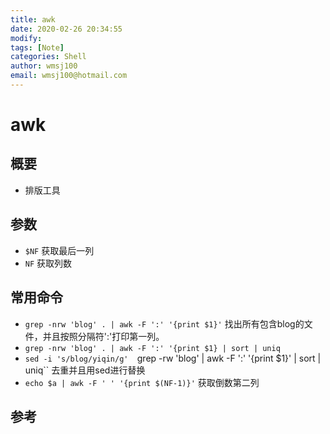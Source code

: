 ```yaml
---
title: awk
date: 2020-02-26 20:34:55
modify: 
tags: [Note]
categories: Shell
author: wmsj100
email: wmsj100@hotmail.com
---
```


# awk

## 概要

- 排版工具

## 参数

- `$NF` 获取最后一列
- `NF` 获取列数

## 常用命令

- `grep -nrw 'blog' . | awk -F ':' '{print $1}'` 找出所有包含blog的文件，并且按照分隔符':'打印第一列。
- `grep -nrw 'blog' . | awk -F ':' '{print $1} | sort | uniq`
- `sed -i 's/blog/yiqin/g'  `grep -rw 'blog' | awk -F ':' '{print $1}' | sort | uniq`` 去重并且用sed进行替换
- `echo $a | awk -F ' ' '{print $(NF-1)}'` 获取倒数第二列

## 参考

